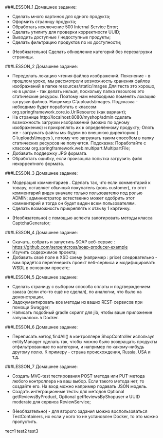 ###LESSON_1 Домашнее задание:

+  Сделать много картинок для одного продукта;
+ Оформить страницу продукта;
+  Обработать исключение 500 Internal Service Error;
+ Сделать утилиту для проверки корректности UUID;
+  Выводить доступные / недоступные продукты;
+ Сделать фильтрацию продуктов по их доступности;
- (Необязательно) Сделать обновление категорий без перезагрузки страницы.

###LESSON_2 Домашнее задание:

+ Переделать локацию чтения файлов изображений. Пояснение - в прошлом уроке, мы рассмотрели возможность хранения файлов изображений в папке resources/static/images Для теста это хорошо, но в целом - так делать нельзя, поскольку папка resources это статические ресурсы. Поэтому нам необходимо поменять локацию загрузки файлов. Например C:\uploads\images. Подсказка - небходимо будет поработать с классом org.springframework.core.io.UrlResource (как вариант);
+ На странице http://localhost:8080/myshop/admin сделать возможность загрузки изображений (можно по одному изображению) и прикреплять их к определённому продукту; Опять же - загружать файлы мы будем во внешнюю директорию ( C:\uploads\images ), потому что загружать таким способом в папку статических ресурсов не получится. Подсказка: Поработайте с классом org.springframework.web.multipart.MultipartFile;
+ Добавить поддержку JPG формата.
+ Обработать ошибку, если произошла попытка загрузить файл некорректного формата.

###LESSON_3 Домашнее задание:

+ Модерация комментариев . Сделать так, что если комментарий к товару, оставляет обычный покупатель (роль customer), то этот комментарий виден вначале только пользователю под ролью ADMIN; администратор естественно может одобрить этот комментарий и тогда он будет виден всем пользователям.
+ Сделать возможность прикреплять к отзыву 1 картинку.
- (Необязательно) с помощью аспекта залогировать методы класса CaptchaGenerator;

###LESSON_4 Домашнее задание:

+ Скачать, собрать и запустить SOAP веб-сервис : https://github.com/serpentcross/soap-producer-example
+ Изучить содержимое проекта;
+ Добавить своё поле в XSD схему (например : price) следовательно - вам придётся перегенерить проект веб-сервиса и модифицировать WSDL в основном проекте;

###LESSON_5 Домашнее задание:

+ Сделать страницу с выбором способа оплаты и подтверждением заказа (если кто-то ещё не сделал), по аналогии, что было на демонстрации.
+ Задокументировать все методы из ваших REST-сервисов при помощи Swagger;
+ Написать подобный gradle скрипт для jib, чтобы ваше приложение запускалось в Docker.

###LESSON_6 Домашнее задание:

+ Переписать метод findAll() в контроллере ShopController используя entityManager сделать так, чтобы можно было возвращать продукты отфильтрованные по категории, и например по какому-нибудь другому полю. К примеру - страна происхождения, Russia, USA и т.д.
   
###LESSON_7 Домашнее задание:

+ Создать MVC-test тестирования POST-метода или PUT-метода любого контроллера на ваш выбор. Если такого метода нет, то создайте его. На вход можно например подавать JSON модель.
+ Создать интеграционные тесты для методов Optional<List> getReviewsByProduct, Optional<List> getReviewsByShopuser и UUID moderate для сервиса ReviewService;
- (Необязательно) - для второго задания можно воспользоваться TestContainers, но если у кого то не установлен Docker, то это можно пропустить.


тест1
test2
test3   